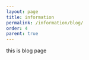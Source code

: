 ```yaml
---
layout: page
title: information
permalink: /information/blog/
order: 4
parent: true
---
```


this is blog page
